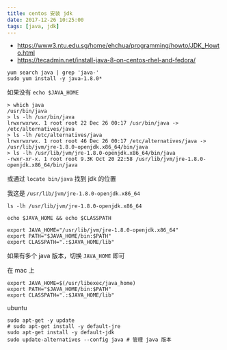```yaml
---
title: centos 安装 jdk
date: 2017-12-26 10:25:00
tags: [java, jdk]
---
```


* <https://www3.ntu.edu.sg/home/ehchua/programming/howto/JDK_Howto.html>
* <https://tecadmin.net/install-java-8-on-centos-rhel-and-fedora/>

```
yum search java | grep 'java-'
sudo yum install -y java-1.8.0*
```

<!--more-->

如果没有 `echo $JAVA_HOME`

```
> which java
/usr/bin/java
> ls -lh /usr/bin/java
lrwxrwxrwx. 1 root root 22 Dec 26 00:17 /usr/bin/java -> /etc/alternatives/java
> ls -lh /etc/alternatives/java
lrwxrwxrwx. 1 root root 46 Dec 26 00:17 /etc/alternatives/java -> /usr/lib/jvm/jre-1.8.0-openjdk.x86_64/bin/java
> ls -lh /usr/lib/jvm/jre-1.8.0-openjdk.x86_64/bin/java
-rwxr-xr-x. 1 root root 9.3K Oct 20 22:58 /usr/lib/jvm/jre-1.8.0-openjdk.x86_64/bin/java
```

或通过 `locate bin/java` 找到 jdk 的位置

我这是 `/usr/lib/jvm/jre-1.8.0-openjdk.x86_64`

`ls -lh /usr/lib/jvm/jre-1.8.0-openjdk.x86_64`


`echo $JAVA_HOME && echo $CLASSPATH`


```
export JAVA_HOME="/usr/lib/jvm/jre-1.8.0-openjdk.x86_64"
export PATH="$JAVA_HOME/bin:$PATH"
export CLASSPATH=".:$JAVA_HOME/lib"
```

如果有多个 java 版本，切换 `JAVA_HOME` 即可

在 mac 上

```
export JAVA_HOME=$(/usr/libexec/java_home)
export PATH="$JAVA_HOME/bin:$PATH"
export CLASSPATH=".:$JAVA_HOME/lib"
```

ubuntu

```
sudo apt-get -y update
# sudo apt-get install -y default-jre
sudo apt-get install -y default-jdk
sudo update-alternatives --config java # 管理 java 版本
```

